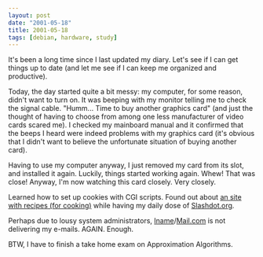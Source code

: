 ```yaml
---
layout: post
date: "2001-05-18"
title: 2001-05-18
tags: [debian, hardware, study]
---
```

It's been a long time since I last updated my diary. Let's see if I
can get things up to date (and let me see if I can keep me
organized and productive).

Today, the day started quite a bit messy: my computer, for some
reason, didn't want to turn on. It was beeping with my monitor
telling me to check the signal cable. "Humm... Time to buy another
graphics card" (and just the thought of having to choose from among
one less manufacturer of video cards scared me). I checked my
mainboard manual and it confirmed that the beeps I heard were
indeed problems with my graphics card (it's obvious that I didn't
want to believe the unfortunate situation of buying another card).

Having to use my computer anyway, I just removed my card from its
slot, and installed it again. Luckily, things started working
again. Whew! That was close! Anyway, I'm now watching this card
closely. Very closely.

Learned how to set up cookies with CGI scripts. Found out about
[an site with recipes (for cooking)](http://www.recipesource.com/)
while having my daily dose of
[Slashdot.org](http://www.slashdot.org/).

Perhaps due to lousy system administrators,
[Iname](http://www.iname.com/)/[Mail.com](http://www.mail.com/) is
not delivering my e-mails. AGAIN. Enough.

BTW, I have to finish a take home exam on Approximation
Algorithms.

